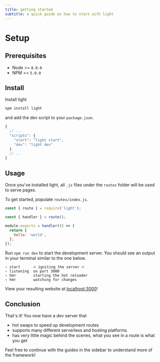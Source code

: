 ```yaml
---
title: getting started
subtitle: a quick guide on how to start with light
---
```


# Setup

## Prerequisites

* Node &gt;= `8.0.0`
* NPM &gt;= `5.0.0`

## Install

Install light

```bash
npm install light
```

and add the dev script to your `package.json`.

```javascript
{
  // ...
  "scripts": {
    "start": "light start",
    "dev": "light dev"
  }
  // ...
}
```

## Usage

Once you've installed light, all `.js` files under the `routes` folder will be used to serve pages.

To get started, populate `routes/index.js`.

```javascript
const { route } = require('light');

const { handler } = route();

module.exports = handler(() => {
  return {
    hello: 'world',
  };
});
```

Run `npm run dev` to start the development server. You should see an output in your terminal similar to the one below.

```text
› start      🔥 igniting the server 🔥
› listening  on port 3000
› hmr        starting the hot reloader
› hmr        watching for changes
```

View your resulting website at [localhost:3000](http://localhost:3000)!

## Conclusion

That's it! You now have a dev server that

* hot swaps to speed up development routes
* supports many different serverless and hosting platforms
* has very little magic behind the scenes, what you see in a route is what you get

Feel free to continue with the guides in the sidebar to understand more of the framework!

